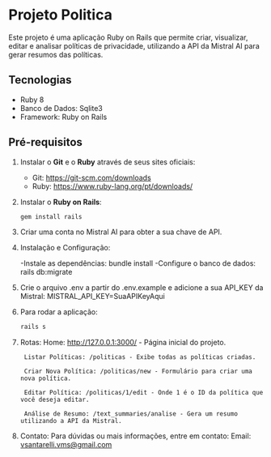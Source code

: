 # Projeto Politica

Este projeto é uma aplicação Ruby on Rails que permite criar, visualizar, editar e analisar políticas de privacidade, utilizando a API da Mistral AI para gerar resumos das políticas.

## Tecnologias

- Ruby 8
- Banco de Dados: Sqlite3
- Framework: Ruby on Rails

## Pré-requisitos

1. Instalar o **Git** e o **Ruby** através de seus sites oficiais:
   - Git: https://git-scm.com/downloads
   - Ruby: https://www.ruby-lang.org/pt/downloads/
   
2. Instalar o **Ruby on Rails**:
   ```bash
   gem install rails

3. Criar uma conta no Mistral AI para obter a sua chave de API.

4. Instalação e Configuração:

   -Instale as dependências: bundle install
   -Configure o banco de dados: rails db:migrate

5. Crie o arquivo .env a partir do .env.example e adicione a sua API_KEY da Mistral: MISTRAL_API_KEY=SuaAPIKeyAqui

6. Para rodar a aplicação:
   ```bash
   rails s

7. Rotas:
  Home: http://127.0.0.1:3000/ - Página inicial do projeto.

        Listar Políticas: /politicas - Exibe todas as políticas criadas.

        Criar Nova Política: /politicas/new - Formulário para criar uma nova política.

        Editar Política: /politicas/1/edit - Onde 1 é o ID da política que você deseja editar.

        Análise de Resumo: /text_summaries/analise - Gera um resumo utilizando a API da Mistral.

8. Contato:
   Para dúvidas ou mais informações, entre em contato:
     Email: vsantarelli.vms@gmail.com





